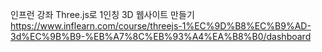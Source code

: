 인프런 강좌
Three.js로 1인칭 3D 웹사이트 만들기
https://www.inflearn.com/course/threejs-1%EC%9D%B8%EC%B9%AD-3d%EC%9B%B9-%EB%A7%8C%EB%93%A4%EA%B8%B0/dashboard
